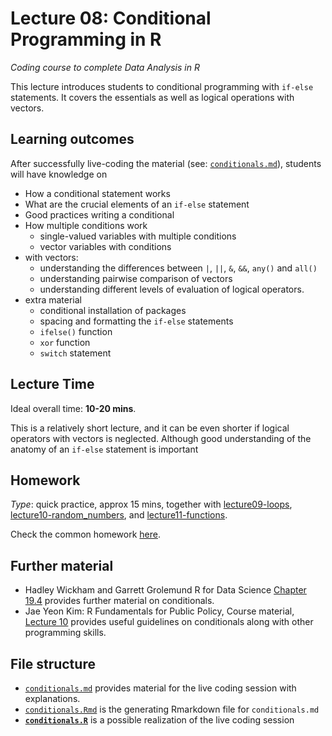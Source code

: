 # Lecture 08: Conditional Programming in R
*Coding course to complete Data Analysis in R*

This lecture introduces students to conditional programming with `if-else` statements. It covers the essentials as well as logical operations with vectors.


## Learning outcomes
After successfully live-coding the material (see: [`conditionals.md`](https://github.com/gabors-data-analysis/da-coding-rstats/blob/main/lecture08-conditionals/conditionals.md)), students will have knowledge on

- How a conditional statement works
- What are the crucial elements of an `if-else` statement
- Good practices writing a conditional
- How multiple conditions work
  - single-valued variables with multiple conditions
  - vector variables with conditions
- with vectors:
  - understanding the differences between `|`, `||`, `&`, `&&`, `any()` and `all()`
  - understanding pairwise comparison of vectors
  - understanding different levels of evaluation of logical operators.
- extra material
  - conditional installation of packages
  - spacing and formatting the `if-else` statements
  - `ifelse()` function
  - `xor` function
  - `switch` statement 

## Lecture Time

Ideal overall time: **10-20 mins**.

This is a relatively short lecture, and it can be even shorter if logical operators with vectors is neglected. Although good understanding of the anatomy of an `if-else` statement is important

## Homework

*Type*: quick practice, approx 15 mins, together with [lecture09-loops](https://github.com/gabors-data-analysis/da-coding-rstats/edit/main/lecture09-loops), [lecture10-random_numbers](https://github.com/gabors-data-analysis/da-coding-rstats/edit/main/lecture10-random_numbers), and [lecture11-functions](https://github.com/gabors-data-analysis/da-coding-rstats/edit/main/lecture11-functions).

Check the common homework [here](https://github.com/gabors-data-analysis/da-coding-rstats/blob/main/lecture11-functions/README.md).

## Further material

  - Hadley Wickham and Garrett Grolemund R for Data Science [Chapter 19.4](https://r4ds.had.co.nz/functions.html) provides further material on conditionals.
  - Jae Yeon Kim: R Fundamentals for Public Policy, Course material, [Lecture 10](https://github.com/KDIS-DSPPM/r-fundamentals/blob/main/lecture_notes/10_functional_programming.Rmd) provides useful guidelines on conditionals along with other programming skills.


## File structure
  
  - [`conditionals.md`](https://github.com/gabors-data-analysis/da-coding-rstats/blob/main/lecture08-conditionals/conditionals.md) provides material for the live coding session with explanations.
  - [`conditionals.Rmd`](https://github.com/gabors-data-analysis/da-coding-rstats/blob/main/lecture08-conditionals/conditionals.Rmd) is the generating Rmarkdown file for `conditionals.md`
  - **[`conditionals.R`](https://github.com/gabors-data-analysis/da-coding-rstats/blob/main/lecture08-conditionals/conditionals.R)** is a possible realization of the live coding session
